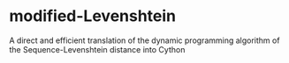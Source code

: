 # modified-Levenshtein
A direct and efficient translation of the dynamic programming algorithm of the Sequence-Levenshtein distance into Cython
